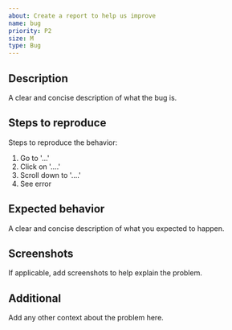```yaml
---
about: Create a report to help us improve
name: bug
priority: P2
size: M
type: Bug
---
```


## Description
A clear and concise description of what the bug is.

## Steps to reproduce
Steps to reproduce the behavior:
1. Go to '...'
2. Click on '....'
3. Scroll down to '....'
4. See error

## Expected behavior
A clear and concise description of what you expected to happen.

## Screenshots
If applicable, add screenshots to help explain the problem.

## Additional
Add any other context about the problem here.